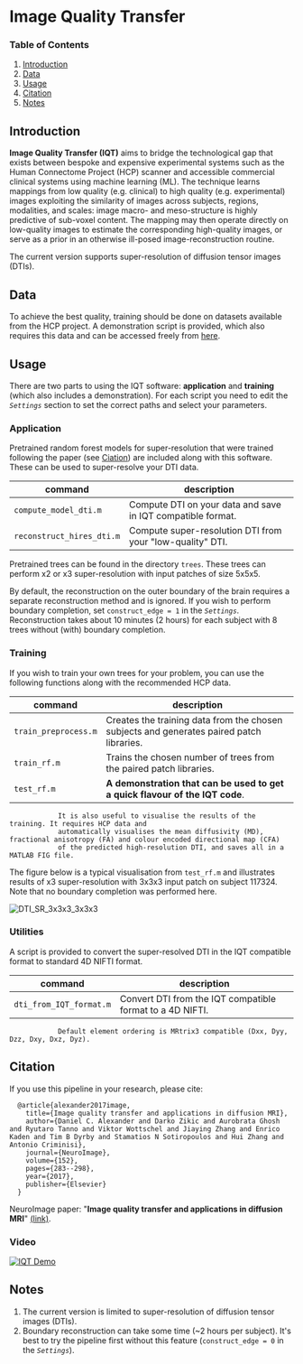 # Image Quality Transfer

### Table of Contents
1. [Introduction](#introduction)
2. [Data](#data)
3. [Usage](#usage)
4. [Citation](#citation)
5. [Notes](#notes)


## Introduction
__Image Quality Transfer (IQT)__ aims to bridge the technological gap that exists between bespoke and expensive experimental systems such as the Human Connectome Project (HCP) scanner and accessible commercial clinical systems using machine learning (ML). The technique learns mappings from low quality (e.g. clinical) to high quality (e.g. experimental) images exploiting the similarity of images across subjects, regions, modalities, and scales: image macro- and meso-structure is highly predictive of sub-voxel content. The mapping may then operate directly on low-quality images to estimate the corresponding high-quality images, or serve as a prior in an otherwise ill-posed image-reconstruction routine. 

The current version supports super-resolution of diffusion tensor images (DTIs).

## Data
To achieve the best quality, training should be done on datasets available from the HCP project. 
A demonstration script is provided, which also requires this data and can be accessed freely from [here](http://www.humanconnectome.org/study/hcp-young-adult). 

## Usage

There are two parts to using the IQT software: __application__ and __training__ (which also includes a demonstration).
For each script you need to edit the _`Settings`_ section to set the correct paths and select your parameters.

### Application

Pretrained random forest models for super-resolution that were trained following the paper (see [Ciation](#citation)) are included along with this software.
These can be used to super-resolve your DTI data.

command | description
--- | ---
`compute_model_dti.m` | Compute DTI on your data and save in IQT compatible format.
`reconstruct_hires_dti.m` | Compute super-resolution DTI from your "low-quality" DTI.


Pretrained trees can be found in the directory `trees`. These trees can perform x2 or x3 super-resolution with input patches of size 5x5x5. 

By default, the reconstruction on the outer boundary of the brain requires a separate reconstruction method and is ignored. If you wish to perform boundary completion, 
set `construct_edge = 1` in the _`Settings`_. Reconstruction takes about 10 minutes (2 hours) for each subject with 8 trees without (with) boundary completion.


### Training

If you wish to train your own trees for your problem, you can use the following functions along with the recommended HCP data.

command | description
--- | ---
`train_preprocess.m` | Creates the training data from the chosen subjects and generates paired patch libraries.
`train_rf.m` | Trains the chosen number of trees from the paired patch libraries.
`test_rf.m` | __A demonstration that can be used to get a quick flavour of the IQT code__. 
			    It is also useful to visualise the results of the training. It requires HCP data and 
			    automatically visualises the mean diffusivity (MD), fractional anisotropy (FA) and colour encoded directional map (CFA) 
			    of the predicted high-resolution DTI, and saves all in a MATLAB FIG file.

The figure below is a typical visualisation from `test_rf.m` and illustrates results of x3 super-resolution 
with 3x3x3 input patch on subject 117324. Note that no boundary completion was performed here. 

![DTI_SR_3x3x3_3x3x3](https://cloud.githubusercontent.com/assets/14926992/24544089/e2e18f72-15f9-11e7-8f7c-0488a8b197aa.png)

### Utilities

A script is provided to convert the super-resolved DTI in the IQT compatible format to standard 4D NIFTI format.

command | description
--- | ---
`dti_from_IQT_format.m` | Convert DTI from the IQT compatible format to a 4D NIFTI.
				Default element ordering is MRtrix3 compatible (Dxx, Dyy, Dzz, Dxy, Dxz, Dyz).



## Citation
If you use this pipeline in your research, please cite:

      @article{alexander2017image,
        title={Image quality transfer and applications in diffusion MRI},
        author={Daniel C. Alexander and Darko Zikic and Aurobrata Ghosh and Ryutaro Tanno and Viktor Wottschel and Jiaying Zhang and Enrico Kaden and Tim B Dyrby and Stamatios N Sotiropoulos and Hui Zhang and Antonio Criminisi},
        journal={NeuroImage},
        volume={152},
        pages={283--298},
        year={2017},
        publisher={Elsevier}
      }

NeuroImage paper: "**Image quality transfer and applications in diffusion MRI**" [(link)](http://www.sciencedirect.com/science/article/pii/S1053811917302008).  

### Video
[![IQT Demo](https://img.youtube.com/vi/_738lFAZSUk/0.jpg)](https://www.youtube.com/watch?v=_738lFAZSUk&feature=youtu.be)

## Notes
1. The current version is limited to super-resolution of diffusion tensor images (DTIs). 
2. Boundary reconstruction can take some time (~2 hours per subject). It's best to try the pipeline first without this feature (`construct_edge = 0` in the _`Settings`_).
